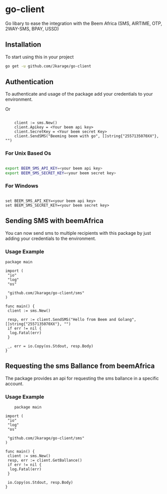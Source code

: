 # go-client

Go libary to ease the integration with the Beem Africa (SMS, AIRTIME, OTP, 2WAY-SMS, BPAY, USSD)

## Installation

To start using this in your project

```bash
go get -u github.com/Jkarage/go-client
```

## Authentication

To authenticate and usage of the package add your credentials to your environment.

Or

```golang

    client := sms.New()
    client.Apikey = <Your beem api key>
    client.SecretKey = <Your beem secret Key>
    client.SendSMS("Beeming beem with go", []string{"2557135070XX"}, "")
```

### For Unix Based Os

``` bash

export BEEM_SMS_API_KEY=<your beem api key>
export BEEM_SMS_SECRET_KEY=<your beem secret key>

```

### For Windows

```shell

set BEEM_SMS_API_KEY=<your beem api key>
set BEEM_SMS_SECRET_KEY=<your beem secret key>

```

## Sending SMS with beemAfrica

You can now send sms to multiple recipients with this package by just adding your credentials to the environment.

### Usage Example

``` golang
package main

import (
 "io"
 "log"
 "os"

 "github.com/Jkarage/go-client/sms"
)

func main() {
 client := sms.New()

 resp, err := client.SendSMS("Hello from Beem and Golang", []string{"2557135070XX"}, "")
 if err != nil {
  log.Fatal(err)
 }

 _, err = io.Copy(os.Stdout, resp.Body)
}

```

## Requesting the sms Ballance from beemAfrica

The package provides an api for requesting the sms ballance in a specific account.

### Usage Example

``` golang
    package main

import (
 "io"
 "log"
 "os"

 "github.com/Jkarage/go-client/sms"
)

func main() {
 client := sms.New()
 resp, err := client.GetBallance()
 if err != nil {
  log.Fatal(err)
 }

 io.Copy(os.Stdout, resp.Body)
}
```
